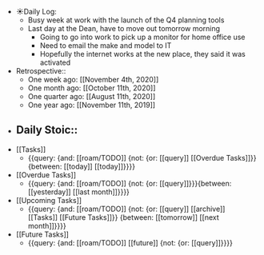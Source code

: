 - ☀️Daily Log:
    - Busy week at work with the launch of the Q4 planning tools
    - Last day at the Dean, have to move out tomorrow morning
        - Going to go into work to pick up a monitor for home office use
        - Need to email the make and model to IT
        - Hopefully the internet works at the new place, they said it was activated
- Retrospective::
    - One week ago: [[November 4th, 2020]]
    - One month ago: [[October 11th, 2020]]
    - One quarter ago: [[August 11th, 2020]]
    - One year ago: [[November 11th, 2019]]
- Daily Stoic::
    - 
- [[Tasks]]
    - {{query: {and: [[roam/TODO]] {not: {or: [[query]] [[Overdue Tasks]]}} {between: [[today]] [[today]]}}}}
- [[Overdue Tasks]]
    - {{query: {and: [[roam/TODO]] {not: {or: [[query]]}}}{between: [[yesterday]] [[last month]]}}}}
- [[Upcoming Tasks]]
    - {{query: {and: [[roam/TODO]] {not: {or: [[query]] [[archive]] [[Tasks]] [[Future Tasks]]}} {between: [[tomorrow]] [[next month]]}}}}
- [[Future Tasks]]
    - {{query: {and: [[roam/TODO]] [[future]] {not: {or: [[query]]}}}}
